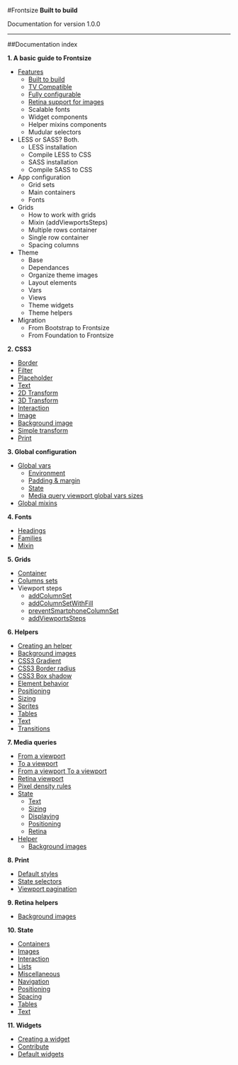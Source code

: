 #Frontsize
**Built to build**

Documentation for version 1.0.0

---

##Documentation index

**1. A basic guide to Frontsize**

- [Features](#features)
	- [Built to build](#built-to-build)
	- [TV Compatible](#tv-compatible)
	- [Fully configurable](#fully-configurable)
	- [Retina support for images](#retina-support-for-images)
	- Scalable fonts
	- Widget components
	- Helper mixins components
	- Mudular selectors
- LESS or SASS? Both.
	- LESS installation
	- Compile LESS to CSS
	- SASS installation
	- Compile SASS to CSS
- App configuration
	- Grid sets
	- Main containers
	- Fonts
- Grids
	- How to work with grids
	- Mixin (addViewportsSteps)
	- Multiple rows container
	- Single row container
	- Spacing columns
- Theme
	- Base
	- Dependances
	- Organize theme images
	- Layout elements
	- Vars
	- Views
	- Theme widgets
	- Theme helpers
- Migration
	- From Bootstrap to Frontsize
	- From Foundation to Frontsize

**2. CSS3**

- [Border](CSS3/#border)
- [Filter](CSS3/#filter)
- [Placeholder](CSS3/#placeholder)
- [Text](CSS3/#text)
- [2D Transform](CSS3/#2d-transform)
- [3D Transform](CSS3/#3d-transform)
- [Interaction](CSS3/#interaction)
- [Image](CSS3/#image)
- [Background image](CSS3/#background-image)
- [Simple transform](CSS3/#simple-transform)
- [Print](CSS3/#print)

**3. Global configuration**

- [Global vars](Global_configuration/#global-vars)
	- [Environment](Global_configuration/#environment)
	- [Padding & margin](Global_configuration/#padding-and-margin)
	- [State](Global_configuration/#state)
	- [Media query viewport global vars sizes](Global_configuration/#media-query-viewport-global-vars-sizes)
- [Global mixins](Global_configuration/#global-mixins)

**4. Fonts**

- [Headings](Fonts/#headings)
- [Families](Fonts/#families)
- [Mixin](Fonts/#mixin)

**5. Grids**

- [Container](Grids#addContainerRow)
- [Columns sets](Grids#addColumnsSet)
- Viewport steps
	- [addColumnSet](Grids#addColumnSet)
	- [addColumnSetWithFill](Grids#addColumnSetWithFill)
	- [preventSmartphoneColumnSet](Grids#preventSmartphoneColumnSet)
	- [addViewportsSteps](Grids#addViewportsSteps)

**6. Helpers**

- [Creating an helper](Helpers/#creating-an-helper)
- [Background images](Helpers/#background-images)
- [CSS3 Gradient](Helpers/#css3-gradient)
- [CSS3 Border radius](Helpers/#css3-border-radius)
- [CSS3 Box shadow](Helpers/#css3-box-shadow)
- [Element behavior](Helpers/#element-behavior)
- [Positioning](Helpers/#positioning)
- [Sizing](Helpers/#sizing)
- [Sprites](Helpers/#sprites)
- [Tables](Helpers/#tables)
- [Text](Helpers/#text)
- [Transitions](Helpers/#transitions)

**7. Media queries**

- [From a viewport](Media_queries/#from-a-viewport)
- [To a viewport](Media_queries/#to-a-viewport)
- [From a viewport To a viewport](Media_queries/#from-a-viewport-to-a-viewport)
- [Retina viewport](Media_queries/#retina-viewport)
- [Pixel density rules](Media_queries/#pixel-density-rules)
- [State](Media_queries/#state)
	- [Text](Media_queries/#text)
	- [Sizing](Media_queries/#sizing)
	- [Displaying](Media_queries/#displaying)
	- [Positioning](Media_queries/#positioning)
	- [Retina](Media_queries/#retina)
- [Helper](Media_queries/#helper)
	- [Background images](Media_queries/#background-images)

**8. Print**

- [Default styles](Print/#default-styles)
- [State selectors](Print/#state-selectors)
- [Viewport pagination](Print/#viewport-pagination)

**9. Retina helpers**

- [Background images](Retina_helpers/#background-images)

**10. State**

- [Containers](State/#containers)
- [Images](State/#images)
- [Interaction](State/#interaction)
- [Lists](State/#lists)
- [Miscellaneous](State/#miscellaneous)
- [Navigation](State/#navigation)
- [Positioning](State/#positioning)
- [Spacing](State/#spacing)
- [Tables](State/#tables)
- [Text](State/#text)

**11. Widgets**

- [Creating a widget](Widgets/#creating-a-widget)
- [Contribute](Widgets/#contribute)
- [Default widgets](Widgets/#default-widgets)
